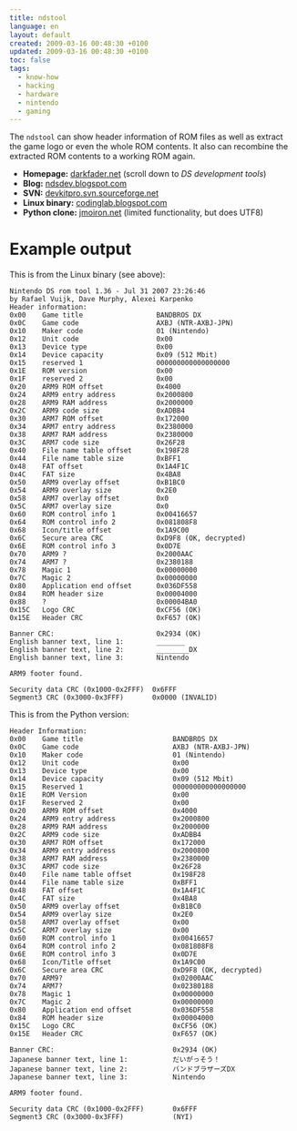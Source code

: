 ```yaml
---
title: ndstool
language: en
layout: default
created: 2009-03-16 00:48:30 +0100
updated: 2009-03-16 00:48:30 +0100
toc: false
tags:
  - know-how
  - hacking
  - hardware
  - nintendo
  - gaming
---
```

The `ndstool` can show header information of ROM files as well as extract the game logo or even the whole ROM contents.
It also can recombine the extracted ROM contents to a working ROM again.

* **Homepage:**  [darkfader.net](http://darkfader.net/ds/) (scroll down to *DS development tools*)
* **Blog:** [ndsdev.blogspot.com](http://ndsdev.blogspot.com/)
* **SVN:** [devkitpro.svn.sourceforge.net](http://devkitpro.svn.sourceforge.net/viewvc/devkitpro/trunk/tools/nds/ndstool/)
* **Linux binary:** [codinglab.blogspot.com](http://codinglab.blogspot.com/2007/07/nintendo-ds-homebrew-under-linux-ubuntu.html)
* **Python clone:** [jmoiron.net](http://dev.jmoiron.net/rom-seimei/) (limited functionality, but does UTF8)


Example output
==============

This is from the Linux binary (see above):

~~~
Nintendo DS rom tool 1.36 - Jul 31 2007 23:26:46
by Rafael Vuijk, Dave Murphy, Alexei Karpenko
Header information:
0x00    Game title                  BANDBROS DX
0x0C    Game code                   AXBJ (NTR-AXBJ-JPN)
0x10    Maker code                  01 (Nintendo)
0x12    Unit code                   0x00
0x13    Device type                 0x00
0x14    Device capacity             0x09 (512 Mbit)
0x15    reserved 1                  000000000000000000
0x1E    ROM version                 0x00
0x1F    reserved 2                  0x00
0x20    ARM9 ROM offset             0x4000
0x24    ARM9 entry address          0x2000800
0x28    ARM9 RAM address            0x2000000
0x2C    ARM9 code size              0xADBB4
0x30    ARM7 ROM offset             0x172000
0x34    ARM7 entry address          0x2380000
0x38    ARM7 RAM address            0x2380000
0x3C    ARM7 code size              0x26F28
0x40    File name table offset      0x198F28
0x44    File name table size        0xBFF1
0x48    FAT offset                  0x1A4F1C
0x4C    FAT size                    0x4BA8
0x50    ARM9 overlay offset         0xB1BC0
0x54    ARM9 overlay size           0x2E0
0x58    ARM7 overlay offset         0x0
0x5C    ARM7 overlay size           0x0
0x60    ROM control info 1          0x00416657
0x64    ROM control info 2          0x081808F8
0x68    Icon/title offset           0x1A9C00
0x6C    Secure area CRC             0xD9F8 (OK, decrypted)
0x6E    ROM control info 3          0x0D7E
0x70    ARM9 ?                      0x2000AAC
0x74    ARM7 ?                      0x2380188
0x78    Magic 1                     0x00000000
0x7C    Magic 2                     0x00000000
0x80    Application end offset      0x036DF558
0x84    ROM header size             0x00004000
0x88    ?                           0x00004BA0
0x15C   Logo CRC                    0xCF56 (OK)
0x15E   Header CRC                  0xF657 (OK)

Banner CRC:                         0x2934 (OK)
English banner text, line 1:        _______
English banner text, line 2:        ________DX
English banner text, line 3:        Nintendo

ARM9 footer found.

Security data CRC (0x1000-0x2FFF)  0x6FFF
Segment3 CRC (0x3000-0x3FFF)       0x0000 (INVALID)
~~~

This is from the Python version:

~~~
Header Information:
0x00    Game title                      BANDBROS DX
0x0C    Game code                       AXBJ (NTR-AXBJ-JPN)
0x10    Maker code                      01 (Nintendo)
0x12    Unit code                       0x00
0x13    Device type                     0x00
0x14    Device capacity                 0x09 (512 Mbit)
0x15    Reserved 1                      000000000000000000
0x1E    ROM Version                     0x00
0x1F    Reserved 2                      0x00
0x20    ARM9 ROM offset                 0x4000
0x24    ARM9 entry address              0x2000800
0x28    ARM9 RAM address                0x2000000
0x2C    ARM9 code size                  0xADBB4
0x30    ARM7 ROM offset                 0x172000
0x34    ARM9 entry address              0x2000800
0x38    ARM7 RAM address                0x2380000
0x3C    ARM7 code size                  0x26F28
0x40    File name table offset          0x198F28
0x44    File name table size            0xBFF1
0x48    FAT offset                      0x1A4F1C
0x4C    FAT size                        0x4BA8
0x50    ARM9 overlay offset             0xB1BC0
0x54    ARM9 overlay size               0x2E0
0x58    ARM7 overlay offset             0x00
0x5C    ARM7 overlay size               0x00
0x60    ROM control info 1              0x00416657
0x64    ROM control info 2              0x081808F8
0x6E    ROM control info 3              0x0D7E
0x68    Icon/Title offset               0x1A9C00
0x6C    Secure area CRC                 0xD9F8 (OK, decrypted)
0x70    ARM9?                           0x02000AAC
0x74    ARM7?                           0x02380188
0x78    Magic 1                         0x00000000
0x7C    Magic 2                         0x00000000
0x80    Application end offset          0x036DF558
0x84    ROM header size                 0x00004000
0x15C   Logo CRC                        0xCF56 (OK)
0x15E   Header CRC                      0xF657 (OK)

Banner CRC:                             0x2934 (OK)
Japanese banner text, line 1:           だいがっそう！
Japanese banner text, line 2:           バンドブラザーズDX
Japanese banner text, line 3:           Nintendo

ARM9 footer found.

Security data CRC (0x1000-0x2FFF)       0x6FFF
Segment3 CRC (0x3000-0x3FFF)            (NYI)
~~~
